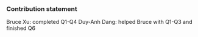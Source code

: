 ### Contribution statement

Bruce Xu: completed Q1-Q4
Duy-Anh Dang: helped Bruce with Q1-Q3 and finished Q6